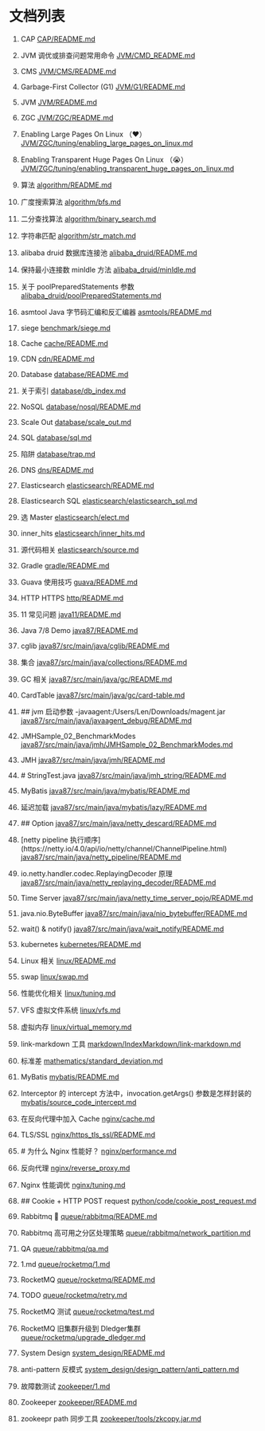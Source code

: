 # 文档列表

1. CAP [CAP/README.md](CAP/README.md)

2. JVM 调优或排查问题常用命令 [JVM/CMD_README.md](JVM/CMD_README.md)

3. CMS [JVM/CMS/README.md](JVM/CMS/README.md)

4. Garbage\-First Collector \(G1\) [JVM/G1/README.md](JVM/G1/README.md)

5. JVM [JVM/README.md](JVM/README.md)

6. ZGC [JVM/ZGC/README.md](JVM/ZGC/README.md)

7. Enabling Large Pages On Linux （❤️） [JVM/ZGC/tuning/enabling_large_pages_on_linux.md](JVM/ZGC/tuning/enabling_large_pages_on_linux.md)

8. Enabling Transparent Huge Pages On Linux （😭） [JVM/ZGC/tuning/enabling_transparent_huge_pages_on_linux.md](JVM/ZGC/tuning/enabling_transparent_huge_pages_on_linux.md)

10. 算法 [algorithm/README.md](algorithm/README.md)

11. 广度搜索算法 [algorithm/bfs.md](algorithm/bfs.md)

12. 二分查找算法 [algorithm/binary_search.md](algorithm/binary_search.md)

13. 字符串匹配 [algorithm/str_match.md](algorithm/str_match.md)

14. alibaba druid 数据库连接池 [alibaba_druid/README.md](alibaba_druid/README.md)

15. 保持最小连接数 minIdle 方法 [alibaba_druid/minIdle.md](alibaba_druid/minIdle.md)

16. 关于 poolPreparedStatements 参数 [alibaba_druid/poolPreparedStatements.md](alibaba_druid/poolPreparedStatements.md)

17. asmtool Java 字节码汇编和反汇编器 [asmtools/README.md](asmtools/README.md)

18. siege [benchmark/siege.md](benchmark/siege.md)

19. Cache [cache/README.md](cache/README.md)

20. CDN [cdn/README.md](cdn/README.md)

21. Database [database/README.md](database/README.md)

22. 关于索引 [database/db_index.md](database/db_index.md)

23. NoSQL [database/nosql/README.md](database/nosql/README.md)

24. Scale Out [database/scale_out.md](database/scale_out.md)

25. SQL [database/sql.md](database/sql.md)

26. 陷阱 [database/trap.md](database/trap.md)

27. DNS [dns/README.md](dns/README.md)

28. Elasticsearch [elasticsearch/README.md](elasticsearch/README.md)

29. Elasticsearch SQL [elasticsearch/elasticsearch_sql.md](elasticsearch/elasticsearch_sql.md)

30. 选 Master [elasticsearch/elect.md](elasticsearch/elect.md)

31. inner\_hits [elasticsearch/inner_hits.md](elasticsearch/inner_hits.md)

32. 源代码相关 [elasticsearch/source.md](elasticsearch/source.md)

33. Gradle [gradle/README.md](gradle/README.md)

34. Guava 使用技巧 [guava/README.md](guava/README.md)

35. HTTP HTTPS [http/README.md](http/README.md)

36. 11 常见问题 [java11/README.md](java11/README.md)

37. Java 7/8 Demo [java87/README.md](java87/README.md)

38. cglib [java87/src/main/java/cglib/README.md](java87/src/main/java/cglib/README.md)

39. 集合 [java87/src/main/java/collections/README.md](java87/src/main/java/collections/README.md)

40. GC 相关 [java87/src/main/java/gc/README.md](java87/src/main/java/gc/README.md)

41. CardTable [java87/src/main/java/gc/card-table.md](java87/src/main/java/gc/card-table.md)

42. \#\# jvm 启动参数 \-javaagent\:/Users/Len/Downloads/magent\.jar [java87/src/main/java/javaagent_debug/README.md](java87/src/main/java/javaagent_debug/README.md)

43. JMHSample\_02\_BenchmarkModes [java87/src/main/java/jmh/JMHSample_02_BenchmarkModes.md](java87/src/main/java/jmh/JMHSample_02_BenchmarkModes.md)

44. JMH [java87/src/main/java/jmh/README.md](java87/src/main/java/jmh/README.md)

45. \# StringTest\.java [java87/src/main/java/jmh_string/README.md](java87/src/main/java/jmh_string/README.md)

46. MyBatis [java87/src/main/java/mybatis/README.md](java87/src/main/java/mybatis/README.md)

47. 延迟加载 [java87/src/main/java/mybatis/lazy/README.md](java87/src/main/java/mybatis/lazy/README.md)

48. \#\# Option [java87/src/main/java/netty_descard/README.md](java87/src/main/java/netty_descard/README.md)

49. \[netty pipeline 执行顺序\]\(https\://netty\.io/4\.0/api/io/netty/channel/ChannelPipeline\.html\) [java87/src/main/java/netty_pipeline/README.md](java87/src/main/java/netty_pipeline/README.md)

50. io\.netty\.handler\.codec\.ReplayingDecoder 原理 [java87/src/main/java/netty_replaying_decoder/README.md](java87/src/main/java/netty_replaying_decoder/README.md)

51. Time Server [java87/src/main/java/netty_time_server_pojo/README.md](java87/src/main/java/netty_time_server_pojo/README.md)

52. java\.nio\.ByteBuffer [java87/src/main/java/nio_bytebuffer/README.md](java87/src/main/java/nio_bytebuffer/README.md)

53. wait\(\) \& notify\(\) [java87/src/main/java/wait_notify/README.md](java87/src/main/java/wait_notify/README.md)

54. kubernetes [kubernetes/README.md](kubernetes/README.md)

55. Linux 相关 [linux/README.md](linux/README.md)

56. swap [linux/swap.md](linux/swap.md)

57. 性能优化相关 [linux/tuning.md](linux/tuning.md)

58. VFS 虚拟文件系统 [linux/vfs.md](linux/vfs.md)

59. 虚拟内存 [linux/virtual_memory.md](linux/virtual_memory.md)

60. link\-markdown 工具 [markdown/IndexMarkdown/link-markdown.md](markdown/IndexMarkdown/link-markdown.md)

61. 标准差 [mathematics/standard_deviation.md](mathematics/standard_deviation.md)

62. MyBatis [mybatis/README.md](mybatis/README.md)

63. Interceptor 的 intercept 方法中，invocation\.getArgs\(\) 参数是怎样封装的 [mybatis/source_code_intercept.md](mybatis/source_code_intercept.md)

64. 在反向代理中加入 Cache [nginx/cache.md](nginx/cache.md)

65. TLS/SSL [nginx/https_tls_ssl/README.md](nginx/https_tls_ssl/README.md)

66. \# 为什么 Nginx 性能好？ [nginx/performance.md](nginx/performance.md)

67. 反向代理 [nginx/reverse_proxy.md](nginx/reverse_proxy.md)

68. Nginx 性能调优 [nginx/tuning.md](nginx/tuning.md)

69. \#\# Cookie \+ HTTP POST request [python/code/cookie_post_request.md](python/code/cookie_post_request.md)

70. Rabbitmq 🐰 [queue/rabbitmq/README.md](queue/rabbitmq/README.md)

71. Rabbitmq 高可用之分区处理策略 [queue/rabbitmq/network_partition.md](queue/rabbitmq/network_partition.md)

72. QA [queue/rabbitmq/qa.md](queue/rabbitmq/qa.md)

73. 1\.md [queue/rocketmq/1.md](queue/rocketmq/1.md)

74. RocketMQ [queue/rocketmq/README.md](queue/rocketmq/README.md)

75. TODO [queue/rocketmq/retry.md](queue/rocketmq/retry.md)

76. RocketMQ 测试 [queue/rocketmq/test.md](queue/rocketmq/test.md)

77. RocketMQ 旧集群升级到 Dledger集群 [queue/rocketmq/upgrade_dledger.md](queue/rocketmq/upgrade_dledger.md)

78. System Design [system_design/README.md](system_design/README.md)

79. anti\-pattern 反模式 [system_design/design_pattern/anti_pattern.md](system_design/design_pattern/anti_pattern.md)

80. 故障数测试 [zookeeper/1.md](zookeeper/1.md)

81. Zookeeper [zookeeper/README.md](zookeeper/README.md)

82. zookeepr path 同步工具 [zookeeper/tools/zkcopy.jar.md](zookeeper/tools/zkcopy.jar.md)

